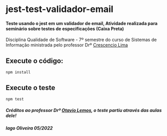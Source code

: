 # jest-test-validador-email
#### Teste usando o jest em um validador de email, Atividade realizada para seminário sobre testes de especificações (Caixa Preta)
Disciplina Qualidade de Software - 7º semestre do curso de Sistemas de Informação ministrada pelo professor Drº <a href="https://www.youtube.com/c/CrescencioLima"> Crescencio Lima </a>

## Execute o código:
    npm install
## Execute o teste
    npm test


##### Créditos ao professor Drº <a href="https://www.youtube.com/user/OtavioALLemos">Otavio Lemos</a>, o teste partiu através das aulas dele!


##### Iago Oliveira 05/2022
